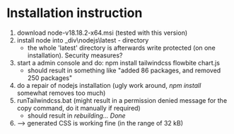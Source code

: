 # Installation instruction

1. download node-v18.18.2-x64.msi (tested with this version)
1. install node into _div\nodejs\latest - directory
   * the whole 'latest' directory is afterwards write protected (on one installation). Security measures?
1. start a admin console and do: npm install tailwindcss flowbite chart.js
   * should result in something like "added 86 packages, and removed 250 packages"
1. do a repair of nodejs installation (ugly work around, _npm install_ somewhat removes too much)
1. runTailwindcss.bat (might result in a permission denied message for the copy command, do it manually if required)
   * should result in _rebuilding... Done_
1. --> generated CSS is working fine (in the range of 32 kB)
